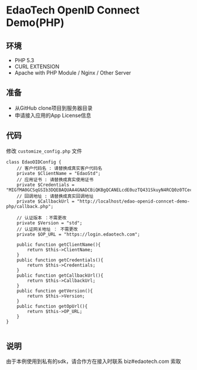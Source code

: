 EdaoTech OpenID Connect Demo(PHP)
====================================

## 环境

* PHP 5.3
* CURL EXTENSION
* Apache with PHP Module / Nginx / Other Server

## 准备

* 从GitHub clone项目到服务器目录
* 申请接入应用的App License信息

## 代码
修改 `customize_config.php` 文件

```
class EdaoOIDConfig {
	// 客户代码名 : 请替换成真实客户代码名
	private $ClientName = "EdaoStd";
	// 应用证书 : 请替换成真实使用证书
	private $Credentials = "MIGfMA0GCSqGSIb3DQEBAQUAA4GNADCBiQKBgQCANELcdE0uzTQ431SkuyN4RCQ0z0TCecSUhXQ0sOy9FITTnlzUs8Uja8K0dKp3Exxfegxf5USDtn1RA/22hMwYJ+3ovxHw5jxaQ0Vp8dXBTh08bCFXhvyHfjDC/8B4KAGkSkCyR3f4meFXQefa2GWTxqnf8LMJCnZTrGIFkwaB/wIDAQAB";
	// 回调地址 : 请替换成真实回调地址
	private $CallbackUrl = "http://localhost/edao-openid-conncet-demo-php/callback.php";

	// 认证版本 ：不需更改
	private $Version = "std";
	// 认证网关地址 ： 不需更改
	private $OP_URL = "https://login.edaotech.com";

	public function getClientName(){
		return $this->ClientName;
	}
	public function getCredentials(){
		return $this->Credentials;
	}
	public function getCallbackUrl(){
		return $this->CallbackUrl;
	}
	public function getVersion(){
		return $this->Version;
	}
	public function getOpUrl(){
		return $this->OP_URL;
	}
}


```

## 说明

由于本例使用到私有的sdk，请合作方在接入时联系 biz#edaotech.com 索取